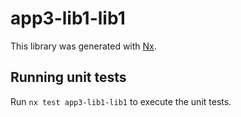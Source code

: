 # app3-lib1-lib1

This library was generated with [Nx](https://nx.dev).

## Running unit tests

Run `nx test app3-lib1-lib1` to execute the unit tests.
